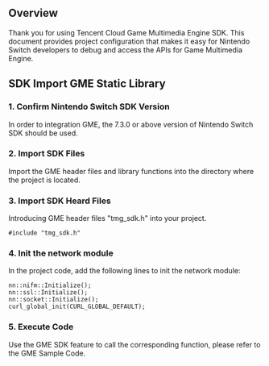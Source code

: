 ## Overview
Thank you for using Tencent Cloud Game Multimedia Engine SDK. This document provides project configuration that makes it easy for Nintendo Switch developers to debug and access the APIs for Game Multimedia Engine.

## SDK Import GME Static Library

### 1. Confirm Nintendo Switch SDK Version
In order to integration GME, the 7.3.0 or above version of Nintendo Switch SDK should be used.

### 2. Import SDK Files
Import the GME header files and library functions into the directory where the project is located.

### 3. Import SDK Heard Files
Introducing GME header files "tmg_sdk.h" into your project.

```
#include "tmg_sdk.h"
```

### 4. Init the network module
In the project code, add the following lines to init the network module:

```
nn::nifm::Initialize();
nn::ssl::Initialize();
nn::socket::Initialize();
curl_global_init(CURL_GLOBAL_DEFAULT);
```

### 5. Execute Code
Use the GME SDK feature to call the corresponding function, please refer to the GME Sample Code.

